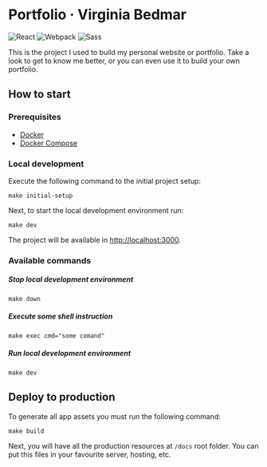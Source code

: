 # Portfolio · Virginia Bedmar

![React](https://img.shields.io/badge/React-18.2-blue)
![Webpack](https://img.shields.io/badge/Webpack-5.75-green)
![Sass](https://img.shields.io/badge/Sass-5.75-orange)

This is the project I used to build my personal website or portfolio. Take a look to get to know me better, or you can even use it to build your own portfolio.

## How to start

### Prerequisites

* [Docker](https://docs.docker.com/get-docker/)
* [Docker Compose](https://docs.docker.com/compose/install/)

### Local development

Execute the following command to the initial project setup:
```
make initial-setup
```

Next, to start the local development environment run:
```
make dev
```

The project will be available in [http://localhost:3000](http://localhost:3000).

### Available commands

##### Stop local development environment
```
make down
```

##### Execute some shell instruction
```
make exec cmd="some comand"
```

##### Run local development environment
```
make dev
```

## Deploy to production

To generate all app assets you must run the following command:

```
make build
```

Next, you will have all the production resources at `/docs` root folder. You can put this files in your favourite server, hosting, etc.